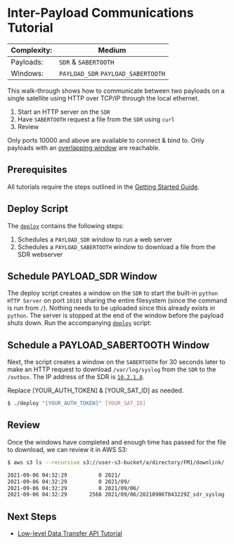 # Inter-Payload Communications Tutorial

|Complexity:|Medium|
|-|-|
|Payloads:|`SDR` & `SABERTOOTH`|
|Windows:|`PAYLOAD_SDR` `PAYLOAD_SABERTOOTH`|

This walk-through shows how to communicate between two payloads on a single satellite using HTTP over TCP/IP through the local ethernet.

1. Start an HTTP server on the `SDR`
1. Have `SABERTOOTH` request a file from the `SDR` using `curl`
1. Review

Only ports 10000 and above are available to connect & bind to. Only payloads with an [overlapping window](https://developers.spire.com/tasking-api-docs/#overlapping-windows) are reachable. 


## Prerequisites

All tutorials require the steps outlined in the [Getting Started Guide](../../GettingStarted.md).


## Deploy Script

The [`deploy`](https://github.com/nsat/space-services-user-guide/blob/main/tutorials/ipc/deploy) contains the following steps:

1. Schedules a `PAYLOAD_SDR` window to run a web server
1. Schedules a `PAYLOAD_SABERTOOTH` window to download a file from the SDR webserver


## Schedule PAYLOAD_SDR Window

The deploy script creates a window on the `SDR` to start the built-in `python` `HTTP Server` on port `10101` sharing the entire filesystem (since the command is run from `/`). Nothing needs to be uploaded since this already exists in `python`. The server is stopped at the end of the window before the payload shuts down. Run the accompanying [`deploy`](https://github.com/nsat/space-services-user-guide/blob/main/tutorials/ipc/deploy) script:


## Schedule a PAYLOAD_SABERTOOTH Window

Next, the script creates a window on the `SABERTOOTH` for 30 seconds later to make an HTTP request to download `/var/log/syslog` from the `SDR` to the `/outbox`. The IP address of the SDR is [`10.2.1.8`](../../ExecutionEnvironment.md#payload-specifications).


<aside class="notice">Replace [YOUR_AUTH_TOKEN] & [YOUR_SAT_ID] as needed.</aside>

```bash
$ ./deploy "[YOUR_AUTH_TOKEN]" [YOUR_SAT_ID]
```


## Review

Once the windows have completed and enough time has passed for the file to download, we can review it in AWS S3:

```bash
$ aws s3 ls --recursive s3://user-s3-bucket/a/directory/FM1/downlink/

2021-09-06 04:32:29          0 2021/
2021-09-06 04:32:29          0 2021/09/
2021-09-06 04:32:29          0 2021/09/06/
2021-09-06 04:32:29       2568 2021/09/06/20210906T043229Z_sdr_syslog
```

## Next Steps

 - [Low-level Data Transfer API Tutorial](../data_xfr/) 
